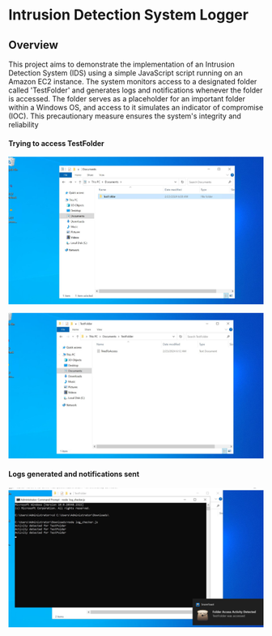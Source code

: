 # Intrusion Detection System Logger

## Overview
This project aims to demonstrate the implementation of an Intrusion Detection System (IDS) using a simple JavaScript script running on an Amazon EC2 instance. The system monitors access to a designated folder called 'TestFolder' and generates logs and notifications whenever the folder is accessed. The folder serves as a placeholder for an important folder within a Windows OS, and access to it simulates an indicator of compromise (IOC). This precautionary measure ensures the system's integrity and reliability 

#### Trying to access TestFolder
![Alt text](screenshots/1.jpg)

![Alt text](screenshots/2.jpg)


#### Logs generated and notifications sent


![Alt text](screenshots/3.jpg)
